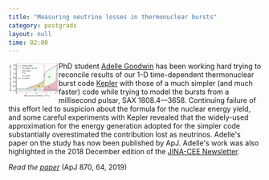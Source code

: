 ```yaml
---
title: "Measuring neutrino losses in thermonuclear bursts"
category: postgrads
layout: null
time: 02:00
---
```

<!-- header generated from blosxom format post; make_header.pl 23.1.2022 -->
<p>
<img src="images/qnuc_figure.png" width="100" align="left">
PhD student <a href="https://twitter.com/astro_del">Adelle Goodwin</a> has
been working hard trying to reconcile results of our 1-D time-dependent 
thermonuclear burst code
<a href="https://burst.sci.monash.edu/kepler">Kepler</a> with those of a 
much simpler (and much faster) code while trying to model the bursts from
a millisecond pulsar, SAX&nbsp;1808.4&mdash;3658. Continuing failure of this
effort led to suspicion about the formula for the nuclear energy yield, and
some careful experiments with Kepler revealed that the widely-used
approximation for the energy generation adopted for the simpler code
substantially overestimated the
contribution lost as neutrinos. Adelle's paper on the study has now been
published by ApJ. Adelle's work was also highlighted in the 2018 December
edition of the <a href="https://www.jinaweb.org/sites/default/files/2018-12/JINA-CEE-Newsletter-December-2018.pdf">JINA-CEE Newsletter</a>.
</p>
<p><em>Read the <a href="http://adsabs.harvard.edu/abs/2019ApJ...870...64G">paper</a></em> (ApJ 870, 64, 2019)</p>
